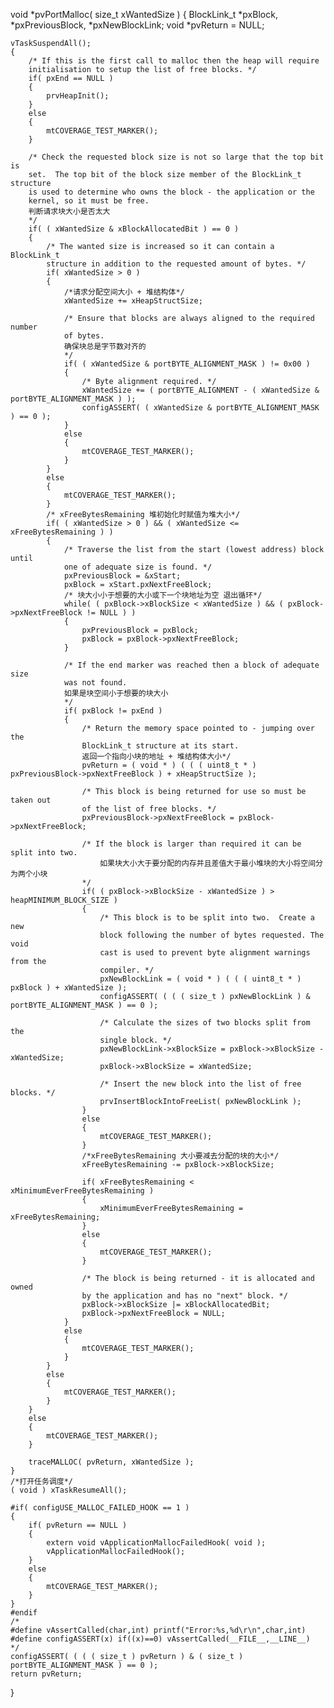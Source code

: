 void *pvPortMalloc( size_t xWantedSize )
{
BlockLink_t *pxBlock, *pxPreviousBlock, *pxNewBlockLink;
void *pvReturn = NULL;

	vTaskSuspendAll();
	{
		/* If this is the first call to malloc then the heap will require
		initialisation to setup the list of free blocks. */
		if( pxEnd == NULL )
		{
			prvHeapInit();
		}
		else
		{
			mtCOVERAGE_TEST_MARKER();
		}

		/* Check the requested block size is not so large that the top bit is
		set.  The top bit of the block size member of the BlockLink_t structure
		is used to determine who owns the block - the application or the
		kernel, so it must be free. 
		判断请求块大小是否太大
		*/
		if( ( xWantedSize & xBlockAllocatedBit ) == 0 )
		{
			/* The wanted size is increased so it can contain a BlockLink_t
			structure in addition to the requested amount of bytes. */
			if( xWantedSize > 0 )
			{
                /*请求分配空间大小 + 堆结构体*/
				xWantedSize += xHeapStructSize;

				/* Ensure that blocks are always aligned to the required number
				of bytes. 
				确保块总是字节数对齐的
				*/
				if( ( xWantedSize & portBYTE_ALIGNMENT_MASK ) != 0x00 )
				{
					/* Byte alignment required. */
					xWantedSize += ( portBYTE_ALIGNMENT - ( xWantedSize & portBYTE_ALIGNMENT_MASK ) );
					configASSERT( ( xWantedSize & portBYTE_ALIGNMENT_MASK ) == 0 );
				}
				else
				{
					mtCOVERAGE_TEST_MARKER();
				}
			}
			else
			{
				mtCOVERAGE_TEST_MARKER();
			}
			/* xFreeBytesRemaining 堆初始化时赋值为堆大小*/
			if( ( xWantedSize > 0 ) && ( xWantedSize <= xFreeBytesRemaining ) )
			{
				/* Traverse the list from the start	(lowest address) block until
				one	of adequate size is found. */
				pxPreviousBlock = &xStart;
				pxBlock = xStart.pxNextFreeBlock;
                /* 块大小小于想要的大小或下一个块地址为空 退出循环*/
				while( ( pxBlock->xBlockSize < xWantedSize ) && ( pxBlock->pxNextFreeBlock != NULL ) )
				{
					pxPreviousBlock = pxBlock;
					pxBlock = pxBlock->pxNextFreeBlock;
				}

				/* If the end marker was reached then a block of adequate size
				was	not found.
                如果是块空间小于想要的块大小
                */
				if( pxBlock != pxEnd )
				{
					/* Return the memory space pointed to - jumping over the
					BlockLink_t structure at its start. 
					返回一个指向小块的地址 + 堆结构体大小*/
					pvReturn = ( void * ) ( ( ( uint8_t * ) pxPreviousBlock->pxNextFreeBlock ) + xHeapStructSize );

					/* This block is being returned for use so must be taken out
					of the list of free blocks. */
					pxPreviousBlock->pxNextFreeBlock = pxBlock->pxNextFreeBlock;

					/* If the block is larger than required it can be split into two. 
						如果块大小大于要分配的内存并且差值大于最小堆块的大小将空间分为两个小块
					*/
					if( ( pxBlock->xBlockSize - xWantedSize ) > heapMINIMUM_BLOCK_SIZE )
					{
						/* This block is to be split into two.  Create a new
						block following the number of bytes requested. The void
						cast is used to prevent byte alignment warnings from the
						compiler. */
						pxNewBlockLink = ( void * ) ( ( ( uint8_t * ) pxBlock ) + xWantedSize );
						configASSERT( ( ( ( size_t ) pxNewBlockLink ) & portBYTE_ALIGNMENT_MASK ) == 0 );

						/* Calculate the sizes of two blocks split from the
						single block. */
						pxNewBlockLink->xBlockSize = pxBlock->xBlockSize - xWantedSize;
						pxBlock->xBlockSize = xWantedSize;

						/* Insert the new block into the list of free blocks. */
						prvInsertBlockIntoFreeList( pxNewBlockLink );
					}
					else
					{
						mtCOVERAGE_TEST_MARKER();
					}
					/*xFreeBytesRemaining 大小要减去分配的块的大小*/
					xFreeBytesRemaining -= pxBlock->xBlockSize;

					if( xFreeBytesRemaining < xMinimumEverFreeBytesRemaining )
					{
						xMinimumEverFreeBytesRemaining = xFreeBytesRemaining;
					}
					else
					{
						mtCOVERAGE_TEST_MARKER();
					}

					/* The block is being returned - it is allocated and owned
					by the application and has no "next" block. */
					pxBlock->xBlockSize |= xBlockAllocatedBit;
					pxBlock->pxNextFreeBlock = NULL;
				}
				else
				{
					mtCOVERAGE_TEST_MARKER();
				}
			}
			else
			{
				mtCOVERAGE_TEST_MARKER();
			}
		}
		else
		{
			mtCOVERAGE_TEST_MARKER();
		}

		traceMALLOC( pvReturn, xWantedSize );
	}
    /*打开任务调度*/
	( void ) xTaskResumeAll();

	#if( configUSE_MALLOC_FAILED_HOOK == 1 )
	{
		if( pvReturn == NULL )
		{
			extern void vApplicationMallocFailedHook( void );
			vApplicationMallocFailedHook();
		}
		else
		{
			mtCOVERAGE_TEST_MARKER();
		}
	}
	#endif
	/*
	#define vAssertCalled(char,int) printf("Error:%s,%d\r\n",char,int)
	#define configASSERT(x) if((x)==0) vAssertCalled(__FILE__,__LINE__)
	*/
	configASSERT( ( ( ( size_t ) pvReturn ) & ( size_t ) portBYTE_ALIGNMENT_MASK ) == 0 );
	return pvReturn;
}
